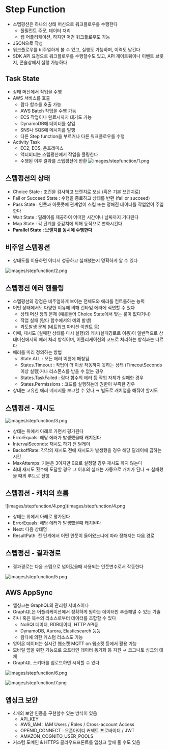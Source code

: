 # Step Function

- 스텝펑션은 하나의 상태 머신으로 워크플로우를 수행한다
  - 풀필먼트 주문, 데이터 처리
  - 웹 어플리케이션, 하지만 어떤 워크플로우도 가능
- JSON으로 작성
- 워크플로우를 비주얼하게 볼 수 있고, 실행도 가능하며, 이력도 남긴다
- SDK API 요청으로 워크플로우를 수행할수도 있고, API 게이트웨이나 이벤트 브릿지, 콘솔상에서 실행 가능하다

## Task State

- 상태 머신에서 작업을 수행
- AWS 서비스를 호출
  - 람다 함수를 호출 가능
  - AWS Batch 작업을 수행 가능
  - ECS 작업이나 완료시까지 대기도 가능
  - DynamoDB에 데이터를 삽입
  - SNS나 SQS에 메시지를 발행
  - 다른 Step function을 부르거나 다른 워크플로우를 수행
- Activity Task
  - EC2, ECS, 온프레미스
  - 액티비티는 스텝펑션에서 작업을 폴링한다
  - 수행된 이후 결과를 스텝펑션에 반환
    ![images/stepfunction/1.png](images/stepfunction/1.png)

## 스텝펑션의 상태

- Choice State : 조건을 검사하고 브랜치로 보냄 (혹은 기본 브랜치로)
- Fail or Succeed State : 수행을 종료하고 상태를 반환 (fail or succeed)
- Pass State : 인풋과 아웃풋에 관계없이 스킵 또는 정해진 데이터를 작업없이 주입한다
- Wait State : 딜레이를 제공하여 어떠한 시간이나 날짜까지 기다린다
- Map State : 각 단계를 증감치에 의해 동적으로 변화시킨다
- **Parallel State : 브랜치를 동시에 수행한다**

## 비주얼 스텝펑션

- 상태도를 이용하면 어디서 성공하고 실패했는지 명확하게 알 수 있다

![images/stepfunction/2.png](images/stepfunction/2.png)

## 스텝펑션 에러 핸들링

- 스텝펑선의 장점은 비주얼하게 보이는 전체도와 에러를 컨트롤하는 능력
- 어떤 상태에서도 다양한 이유에 의해 런타임 에러에 직면할 수 있다
  - 상태 머신 정의 문제 (예를들어 Choice State에서 맞는 룰이 없다거나)
  - 작업 실패 (람다 함수에서의 예외 발생)
  - 과도발생 문제 (네트워크 파티션 이벤트 등)
- 이때, 재시도 (실패한 상태를 다시 실행)와 캐치(실패경로로 이동)이 일반적으로 상태머신에서의 에러 처리 방식이며, 어플리케이션의 코드로 처리하는 방식과는 다르다
- 에러를 미리 정의하는 방법
  - State.ALL : 모든 에러 이름에 매칭됨
  - States.Timeout : 작업이 더 이상 작동하지 못하는 상태 (TimeoutSeconds 이상 실행)거나 리스폰스를 받을 수 없는 경우
  - States.TaskFailed : 람다 함수의 에러 등 작업 자체가 실패한 경우
  - States.Permissions : 코드를 실행하는데 권한이 부족한 경우
- 상태는 고유한 에러 메시지를 보고할 수 있다 → 별도로 캐치업을 해줘야 할지도

## 스텝펑션 - 재시도

![images/stepfunction/3.png](images/stepfunction/3.png)

- 상태는 위에서 아래로 가면서 평가된다
- ErrorEquals: 해당 에러가 발생했을때 캐치된다
- IntervalSeconds: 재시도 하기 전 딜레이
- BackoffRate: 각각의 재시도 전에 재시도가 발생했을 경우 해당 딜레이에 곱하는 시간
- MaxAttemps: 기본은 3이지만 0으로 설정할 경우 재시도 하지 않는다
- 최대 재시도 횟수에 도달할 경우 그 이후의 실패는 자동으로 캐치가 된다 → 실패했을 때의 루트로 진행

## 스텝펑션 - 캐치의 흐름

![images/stepfunction/4.png](images/stepfunction/4.png

- 상태는 위에서 아래로 평가된다
- ErrorEquals: 해당 에러가 발생했을때 캐치된다
- Next: 다음 상태명
- ResultPath: 전 단계에서 어떤 인풋이 들어왔느냐에 따라 정해지는 다음 경로

## 스텝펑션 - 결과경로

- 결과경로는 다음 스텝으로 넘어갔을때 사용되는 인풋변수로서 작동한다

![images/stepfunction/5.png](images/stepfunction/5.png)

## AWS AppSync

- 앱싱크는 GraphQL의 관리형 서비스이다
- GraphQL은 어플리케이션에서 정확하게 원하는 데이터만 추출해낼 수 있는 기술
- 하나 혹은 복수의 리소스로부터 데이터를 조합할 수 있다
  - NoSQL데이터, RDB데이터, HTTP API등
  - DynamoDB, Aurora, Elasticsearch 등등
  - 람다에 의한 커스텀 리소스도 가능
- 얻어온 데이터는 실시간 웹소켓 MQTT on 웹소켓 등에서 활용 가능
- 모바일 앱을 위한 기능으로 오프라인 데이터 동기화 등 지원 → 코그니토 싱크의 대체
- GraphQL 스키마를 업로드하면 시작할 수 있다

![images/stepfunction/6.png](images/stepfunction/6.png)

![images/stepfunction/7.png](images/stepfunction/7.png)

## 앱싱크 보안

- 4개의 보안 인증을 구현할수 있는 방식이 있음
  - API_KEY
  - AWS_IAM : IAM Users / Roles / Cross-account Access
  - OPENID_CONNECT : 오픈아이디 커넥트 프로바이더 / JWT
  - AMAZON_COGNITO_USER_POOLS
- 커스텀 도메인 & HTTPS 클라우드프론트를 앱싱크 앞에 둘 수도 있음
